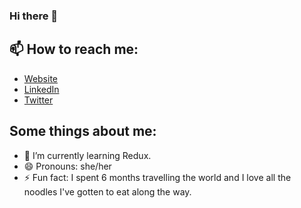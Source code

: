 ### Hi there 👋

## 📫 How to reach me: 
- [Website](www.sharonsmlee.com)
- [LinkedIn](https://www.linkedin.com/in/sharonl1/)
- [Twitter](https://twitter.com/sharonsmlee)

## Some things about me: 
- 🌱 I’m currently learning Redux.
- 😄 Pronouns: she/her
- ⚡ Fun fact: I spent 6 months travelling the world and I love all the noodles I've gotten to eat along the way. 

